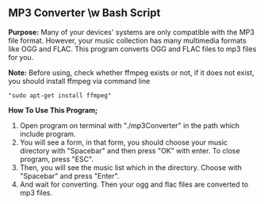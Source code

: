 

## MP3 Converter \w Bash Script

**Purpose:** Many of your devices' systems are only compatible with the MP3 file format. However, your music collection has many multimedia formats like OGG and FLAC. This program converts OGG and FLAC files to mp3 files for you.

**Note:** Before using, check whether ffmpeg exists or not, if it does not exist, you should install ffmpeg via command line 

    "sudo apt-get install ffmpeg"

**How To Use This Program;**

1) Open program on terminal with "./mp3Converter" in the path which include program. 
2) You will see a form, in that form, you should choose your music directory with "Spacebar" and then press "OK" with enter. To close program, press "ESC". 
3) Then, you will see the music list which in the directory. Choose with "Spacebar" and press "Enter". 
4) And wait for converting. Then your ogg and flac files are converted to mp3 files.
